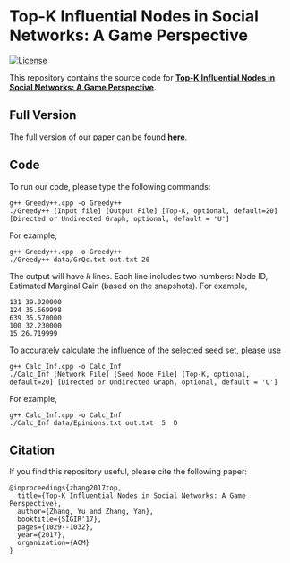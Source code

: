 # Top-K Influential Nodes in Social Networks: A Game Perspective

[![License](https://img.shields.io/badge/License-Apache_2.0-blue.svg)](https://opensource.org/licenses/Apache-2.0)

This repository contains the source code for [**Top-K Influential Nodes in Social Networks: A Game Perspective**](https://arxiv.org/pdf/1810.05959.pdf).

## Full Version
The full version of our paper can be found [**here**](https://arxiv.org/pdf/1810.05959.pdf).

## Code
To run our code, please type the following commands:
```
g++ Greedy++.cpp -o Greedy++
./Greedy++ [Input file] [Output File] [Top-K, optional, default=20] [Directed or Undirected Graph, optional, default = 'U']
```
For example,
```
g++ Greedy++.cpp -o Greedy++
./Greedy++ data/GrQc.txt out.txt 20
```
The output will have _k_ lines. Each line includes two numbers: Node ID, Estimated Marginal Gain (based on the snapshots).
For example,
```
131 39.020000
124 35.669998
639 35.570000
100 32.230000
15 26.719999
```
To accurately calculate the influence of the selected seed set, please use
```
g++ Calc_Inf.cpp -o Calc_Inf
./Calc_Inf [Network File] [Seed Node File] [Top-K, optional, default=20] [Directed or Undirected Graph, optional, default = 'U']
```
For example,
```
g++ Calc_Inf.cpp -o Calc_Inf
./Calc_Inf data/Epinions.txt out.txt  5  D
```

## Citation
If you find this repository useful, please cite the following paper:
```
@inproceedings{zhang2017top,
  title={Top-K Influential Nodes in Social Networks: A Game Perspective},
  author={Zhang, Yu and Zhang, Yan},
  booktitle={SIGIR'17},
  pages={1029--1032},
  year={2017},
  organization={ACM}
}
```

